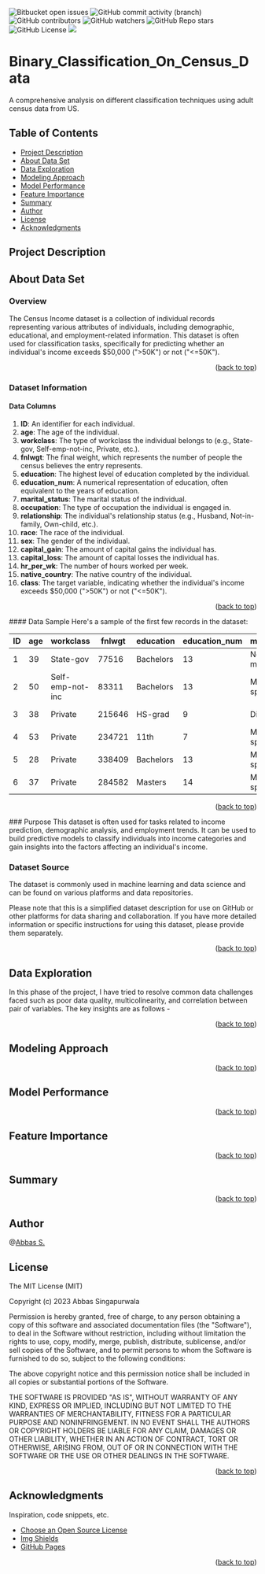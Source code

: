<a name="readme-top"></a>
![Bitbucket open issues](https://img.shields.io/bitbucket/issues/clkride/Binary_Classification_On_Census_Data?style=flat-square)
![GitHub commit activity (branch)](https://img.shields.io/github/commit-activity/m/clkride/Binary_Classification_On_Census_Data?style=flat-square)
![GitHub contributors](https://img.shields.io/github/contributors/clkride/Binary_Classification_On_Census_Data?style=flat-square)
![GitHub watchers](https://img.shields.io/github/watchers/clkride/Binary_Classification_On_Census_Data?style=flat-square)
![GitHub Repo stars](https://img.shields.io/github/stars/clkride/Binary_Classification_On_Census_Data?style=flat-square)
![GitHub License](https://img.shields.io/github/license/clkride/Binary_Classification_On_Census_Data?style=flat-square)
<a href="https://linkedin.com/in/abbas-singapurwala">
<img src="https://img.shields.io/badge/LinkedIn-blue?style=flat&logo=linkedin&labelColor=blue">
</a>

# Binary_Classification_On_Census_Data
A comprehensive analysis on different classification techniques using adult census data from US. 

## Table of Contents
- [Project Description](#project-description)
- [About Data Set](#about-data-set)
- [Data Exploration](#data-exploration)
- [Modeling Approach](#modeling-approach)
- [Model Performance](#model-performance)
- [Feature Importance](#feature-importance)
- [Summary](#summary)
- [Author](#author)
- [License](#license)
- [Acknowledgments](#acknowledgments)

## Project Description

## About Data Set
### Overview
The Census Income dataset is a collection of individual records representing various attributes of individuals, including demographic, educational, and employment-related information. This dataset is often used for classification tasks, specifically for predicting whether an individual's income exceeds $50,000 (">50K") or not ("<=50K").


<p align="right">(<a href="#readme-top">back to top</a>)</p>

### Dataset Information

#### Data Columns

1. **ID**: An identifier for each individual.
2. **age**: The age of the individual.
3. **workclass**: The type of workclass the individual belongs to (e.g., State-gov, Self-emp-not-inc, Private, etc.).
4. **fnlwgt**: The final weight, which represents the number of people the census believes the entry represents.
5. **education**: The highest level of education completed by the individual.
6. **education_num**: A numerical representation of education, often equivalent to the years of education.
7. **marital_status**: The marital status of the individual.
8. **occupation**: The type of occupation the individual is engaged in.
9. **relationship**: The individual's relationship status (e.g., Husband, Not-in-family, Own-child, etc.).
10. **race**: The race of the individual.
11. **sex**: The gender of the individual.
12. **capital_gain**: The amount of capital gains the individual has.
13. **capital_loss**: The amount of capital losses the individual has.
14. **hr_per_wk**: The number of hours worked per week.
15. **native_country**: The native country of the individual.
16. **class**: The target variable, indicating whether the individual's income exceeds $50,000 (">50K") or not ("<=50K").
<p align="right">(<a href="#readme-top">back to top</a>)</p>
#### Data Sample
Here's a sample of the first few records in the dataset:

| ID | age | workclass          | fnlwgt | education    | education_num | marital_status       | occupation         | relationship   | race   | sex   | capital_gain | capital_loss | hr_per_wk | native_country | class |
|----|-----|--------------------|--------|--------------|---------------|----------------------|--------------------|----------------|--------|-------|--------------|--------------|-----------|----------------|-------|
| 1  | 39  | State-gov          | 77516  | Bachelors    | 13            | Never-married        | Adm-clerical        | Not-in-family  | White  | Male  | 2174         | 0            | 40        | United-States  | <=50K |
| 2  | 50  | Self-emp-not-inc   | 83311  | Bachelors    | 13            | Married-civ-spouse  | Exec-managerial    | Husband        | White  | Male  | 0            | 0            | 13        | United-States  | <=50K |
| 3  | 38  | Private            | 215646 | HS-grad      | 9             | Divorced             | Handlers-cleaners  | Not-in-family  | White  | Male  | 0            | 0            | 40        | United-States  | <=50K |
| 4  | 53  | Private            | 234721 | 11th         | 7             | Married-civ-spouse  | Handlers-cleaners  | Husband        | Black  | Male  | 0            | 0            | 40        | United-States  | <=50K |
| 5  | 28  | Private            | 338409 | Bachelors    | 13            | Married-civ-spouse  | Prof-specialty     | Wife           | Black  | Female | 0            | 0            | 40        | Cuba           | <=50K |
| 6  | 37  | Private            | 284582 | Masters      | 14            | Married-civ-spouse  | Exec-managerial    | Wife           | White  | Female | 0            | 0            | 40        | United-States  | <=50K |

<p align="right">(<a href="#readme-top">back to top</a>)</p>
### Purpose
This dataset is often used for tasks related to income prediction, demographic analysis, and employment trends. It can be used to build predictive models to classify individuals into income categories and gain insights into the factors affecting an individual's income.

### Dataset Source
The dataset is commonly used in machine learning and data science and can be found on various platforms and data repositories.

Please note that this is a simplified dataset description for use on GitHub or other platforms for data sharing and collaboration. If you have more detailed information or specific instructions for using this dataset, please provide them separately.


<p align="right">(<a href="#readme-top">back to top</a>)</p>

## Data Exploration
In this phase of the project, I have tried to resolve common data challenges faced such as poor data quality, multicolinearity, and correlation between pair of variables. The key insights are as follows -

<p align="right">(<a href="#readme-top">back to top</a>)</p>

## Modeling Approach

<p align="right">(<a href="#readme-top">back to top</a>)</p>

## Model Performance

<p align="right">(<a href="#readme-top">back to top</a>)</p>

## Feature Importance

<p align="right">(<a href="#readme-top">back to top</a>)</p>

## Summary

<p align="right">(<a href="#readme-top">back to top</a>)</p>


## Author
 @[Abbas S.](https://github.com/clkride)

## License
The MIT License (MIT)

Copyright (c) 2023 Abbas Singapurwala

Permission is hereby granted, free of charge, to any person obtaining
a copy of this software and associated documentation files (the
"Software"), to deal in the Software without restriction, including
without limitation the rights to use, copy, modify, merge, publish,
distribute, sublicense, and/or sell copies of the Software, and to
permit persons to whom the Software is furnished to do so, subject to
the following conditions:

The above copyright notice and this permission notice shall be
included in all copies or substantial portions of the Software.

THE SOFTWARE IS PROVIDED "AS IS", WITHOUT WARRANTY OF ANY KIND,
EXPRESS OR IMPLIED, INCLUDING BUT NOT LIMITED TO THE WARRANTIES OF
MERCHANTABILITY, FITNESS FOR A PARTICULAR PURPOSE AND
NONINFRINGEMENT. IN NO EVENT SHALL THE AUTHORS OR COPYRIGHT HOLDERS BE
LIABLE FOR ANY CLAIM, DAMAGES OR OTHER LIABILITY, WHETHER IN AN ACTION
OF CONTRACT, TORT OR OTHERWISE, ARISING FROM, OUT OF OR IN CONNECTION
WITH THE SOFTWARE OR THE USE OR OTHER DEALINGS IN THE SOFTWARE.

<p align="right">(<a href="#readme-top">back to top</a>)</p>

## Acknowledgments
Inspiration, code snippets, etc.
* [Choose an Open Source License](https://choosealicense.com)
* [Img Shields](https://shields.io)
* [GitHub Pages](https://pages.github.com)
<p align="right">(<a href="#readme-top">back to top</a>)</p>

